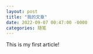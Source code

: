 ```yaml
---
layout: post
title: "我的文章"
date: 2022-09-07 00:47:00 -0000
categories: 随笔
---
```

This is my first article!
